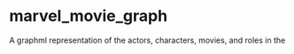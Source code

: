 # marvel_movie_graph
A graphml representation of the  actors, characters, movies, and roles in the 
